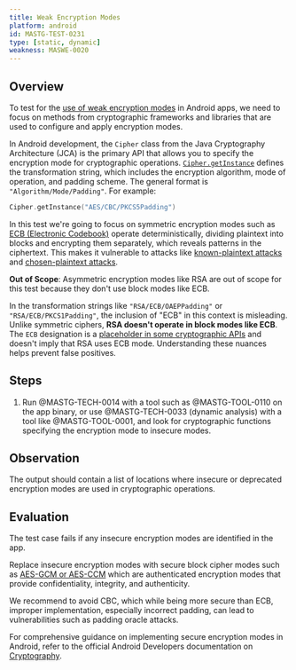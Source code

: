 ```yaml
---
title: Weak Encryption Modes
platform: android
id: MASTG-TEST-0231
type: [static, dynamic]
weakness: MASWE-0020
---
```


## Overview

To test for the [use of weak encryption modes](../../../Document/0x04g-Testing-Cryptography.md#weak-block-cipher-mode) in Android apps, we need to focus on methods from cryptographic frameworks and libraries that are used to configure and apply encryption modes.

In Android development, the `Cipher` class from the Java Cryptography Architecture (JCA) is the primary API that allows you to specify the encryption mode for cryptographic operations. [`Cipher.getInstance`](https://developer.android.com/reference/javax/crypto/Cipher#getInstance(java.lang.String)) defines the transformation string, which includes the encryption algorithm, mode of operation, and padding scheme. The general format is `"Algorithm/Mode/Padding"`. For example:

```kotlin
Cipher.getInstance("AES/CBC/PKCS5Padding")
```

In this test we're going to focus on symmetric encryption modes such as [ECB (Electronic Codebook)](https://en.wikipedia.org/wiki/Block_cipher_mode_of_operation#Electronic_codebook_(ECB)) operate deterministically, dividing plaintext into blocks and encrypting them separately, which reveals patterns in the ciphertext. This makes it vulnerable to attacks like [known-plaintext attacks](https://en.wikipedia.org/wiki/Known-plaintext_attack) and [chosen-plaintext attacks](https://en.wikipedia.org/wiki/Chosen-plaintext_attack).

**Out of Scope**: Asymmetric encryption modes like RSA are out of scope for this test because they don't use block modes like ECB.

In the transformation strings like `"RSA/ECB/OAEPPadding"` or `"RSA/ECB/PKCS1Padding"`, the inclusion of "ECB" in this context is misleading. Unlike symmetric ciphers, **RSA doesn't operate in block modes like ECB**. The `ECB` designation is a [placeholder in some cryptographic APIs](https://github.com/openjdk/jdk/blob/680ac2cebecf93e5924a441a5de6918cd7adf118/src/java.base/share/classes/com/sun/crypto/provider/RSACipher.java#L126) and doesn't imply that RSA uses ECB mode. Understanding these nuances helps prevent false positives.

## Steps

1. Run @MASTG-TECH-0014 with a tool such as @MASTG-TOOL-0110 on the app binary, or use @MASTG-TECH-0033 (dynamic analysis) with a tool like @MASTG-TOOL-0001, and look for cryptographic functions specifying the encryption mode to insecure modes.

## Observation

The output should contain a list of locations where insecure or deprecated encryption modes are used in cryptographic operations.

## Evaluation

The test case fails if any insecure encryption modes are identified in the app.

Replace insecure encryption modes with secure block cipher modes such as [AES-GCM or AES-CCM](https://csrc.nist.gov/pubs/sp/800/38/d/final) which are authenticated encryption modes that provide confidentiality, integrity, and authenticity.

We recommend to avoid CBC, which while being more secure than ECB, improper implementation, especially incorrect padding, can lead to vulnerabilities such as padding oracle attacks.

For comprehensive guidance on implementing secure encryption modes in Android, refer to the official Android Developers documentation on [Cryptography](https://developer.android.com/privacy-and-security/cryptography).
